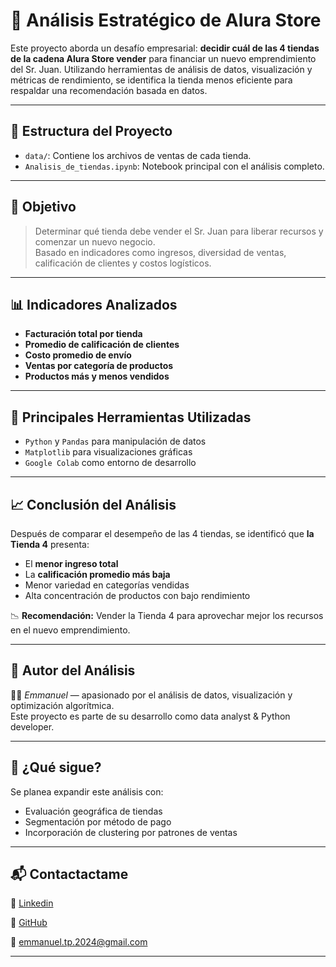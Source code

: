 # 🏪 Análisis Estratégico de Alura Store

Este proyecto aborda un desafío empresarial: **decidir cuál de las 4 tiendas de la cadena Alura Store vender** para financiar un nuevo emprendimiento del Sr. Juan. Utilizando herramientas de análisis de datos, visualización y métricas de rendimiento, se identifica la tienda menos eficiente para respaldar una recomendación basada en datos.

---

## 📁 Estructura del Proyecto


- `data/`: Contiene los archivos de ventas de cada tienda.
- `Analisis_de_tiendas.ipynb`: Notebook principal con el análisis completo.

---

## 🎯 Objetivo

> Determinar qué tienda debe vender el Sr. Juan para liberar recursos y comenzar un nuevo negocio.  
> Basado en indicadores como ingresos, diversidad de ventas, calificación de clientes y costos logísticos.

---

## 📊 Indicadores Analizados

- **Facturación total por tienda**
- **Promedio de calificación de clientes**
- **Costo promedio de envío**
- **Ventas por categoría de productos**
- **Productos más y menos vendidos**

---

## 📌 Principales Herramientas Utilizadas

- `Python` y `Pandas` para manipulación de datos
- `Matplotlib` para visualizaciones gráficas
- `Google Colab` como entorno de desarrollo

---

## 📈 Conclusión del Análisis

Después de comparar el desempeño de las 4 tiendas, se identificó que **la Tienda 4** presenta:

- El **menor ingreso total**
- La **calificación promedio más baja**
- Menor variedad en categorías vendidas
- Alta concentración de productos con bajo rendimiento

📉 **Recomendación:** Vender la Tienda 4 para aprovechar mejor los recursos en el nuevo emprendimiento.

---

## 🧠 Autor del Análisis

👨‍💻 *Emmanuel* — apasionado por el análisis de datos, visualización y optimización algorítmica.  
Este proyecto es parte de su desarrollo como data analyst & Python developer.

---

## 🚀 ¿Qué sigue?

Se planea expandir este análisis con:

- Evaluación geográfica de tiendas
- Segmentación por método de pago
- Incorporación de clustering por patrones de ventas

---

## 📬 Contactactame


🔗 [Linkedin](https://www.linkedin.com/in/emmanuel-tapia-85567932b/)  

🔗 [GitHub](https://github.com/MTEmmanue)

  📧 emmanuel.tp.2024@gmail.com

---

